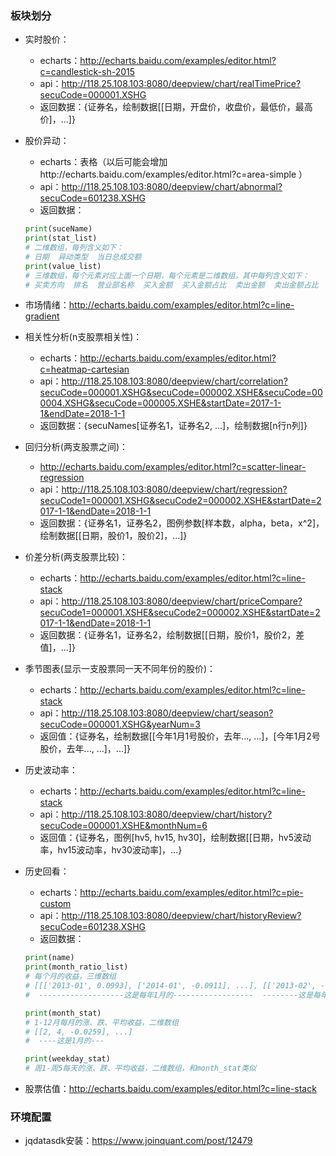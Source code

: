 ### 板块划分

* 实时股价：
    * echarts：http://echarts.baidu.com/examples/editor.html?c=candlestick-sh-2015  
    * api：http://118.25.108.103:8080/deepview/chart/realTimePrice?secuCode=000001.XSHG
    * 返回数据：{证券名，绘制数据[[日期，开盘价，收盘价，最低价，最高价]，...]}
    
* 股价异动：
    * echarts：表格（以后可能会增加http://echarts.baidu.com/examples/editor.html?c=area-simple ）
    * api：http://118.25.108.103:8080/deepview/chart/abnormal?secuCode=601238.XSHG
    * 返回数据：
    ```python 
    print(suceName) 
    print(stat_list)
    # 二维数组，每列含义如下：
    # 日期  异动类型  当日总成交额
    print(value_list)
    # 三维数组，每个元素对应上面一个日期，每个元素是二维数组，其中每列含义如下：
    # 买卖方向  排名  营业部名称  买入金额  买入金额占比  卖出金额  卖出金额占比  买卖净额
    ```

* 市场情绪：http://echarts.baidu.com/examples/editor.html?c=line-gradient

* 相关性分析(n支股票相关性)：
    * echarts：http://echarts.baidu.com/examples/editor.html?c=heatmap-cartesian
    * api：http://118.25.108.103:8080/deepview/chart/correlation?secuCode=000001.XSHG&secuCode=000002.XSHE&secuCode=000004.XSHG&secuCode=000005.XSHE&startDate=2017-1-1&endDate=2018-1-1
    * 返回数据：{secuNames[证券名1，证券名2, ...]，绘制数据[n行n列]}

* 回归分析(两支股票之间)：
    * http://echarts.baidu.com/examples/editor.html?c=scatter-linear-regression
    * api：http://118.25.108.103:8080/deepview/chart/regression?secuCode1=000001.XSHG&secuCode2=000002.XSHE&startDate=2017-1-1&endDate=2018-1-1
    * 返回数据：{证券名1，证券名2，图例参数[样本数，alpha，beta，x^2]，绘制数据[[日期，股价1，股价2]，...]}

* 价差分析(两支股票比较)：
    * echarts：http://echarts.baidu.com/examples/editor.html?c=line-stack
    * api：http://118.25.108.103:8080/deepview/chart/priceCompare?secuCode1=000001.XSHE&secuCode2=000002.XSHE&startDate=2017-1-1&endDate=2018-1-1
    * 返回数据：{证券名1，证券名2，绘制数据[[日期，股价1，股价2，差值]，...]}

* 季节图表(显示一支股票同一天不同年份的股价)：
    * echarts：http://echarts.baidu.com/examples/editor.html?c=line-stack
    * api：http://118.25.108.103:8080/deepview/chart/season?secuCode=000001.XSHG&yearNum=3
    * 返回值：{证券名，绘制数据[[今年1月1号股价，去年..., ...]，[今年1月2号股价，去年..., ...]，...]}

* 历史波动率：
    * echarts：http://echarts.baidu.com/examples/editor.html?c=line-stack
    * api：http://118.25.108.103:8080/deepview/chart/history?secuCode=000001.XSHE&monthNum=6
    * 返回值：{证券名，图例[hv5, hv15, hv30]，绘制数据[[日期，hv5波动率，hv15波动率，hv30波动率]，...}

* 历史回看：
    * echarts：http://echarts.baidu.com/examples/editor.html?c=pie-custom
    * api：http://118.25.108.103:8080/deepview/chart/historyReview?secuCode=601238.XSHG
    * 返回数据：  
    ```python
    print(name)
    print(month_ratio_list)
    # 每个月的收益，三维数组
    # [[['2013-01', 0.0993], ['2014-01', -0.0911], ...], [['2013-02', -0.0497], ...], ...]
    #  -------------------这是每年1月的------------------  --------这是每年2月的-------

    print(month_stat)
    # 1-12月每月的涨、跌、平均收益，二维数组
    # [[2, 4, -0.0259], ...]
    #  ----这是1月的---

    print(weekday_stat)
    # 周1-周5每天的涨、跌、平均收益，二维数组，和month_stat类似
    ```
* 股票估值：http://echarts.baidu.com/examples/editor.html?c=line-stack

### 环境配置
* jqdatasdk安装：https://www.joinquant.com/post/12479
